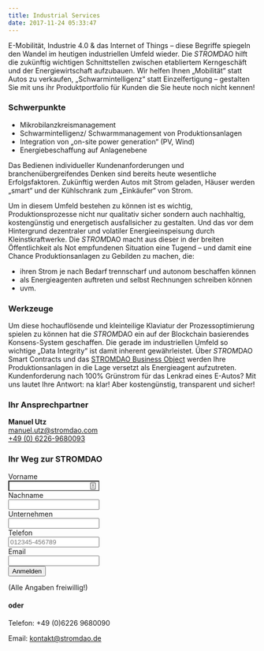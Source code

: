```yaml
---
title: Industrial Services
date: 2017-11-24 05:33:47
---
```

E-Mobilität, Industrie 4.0 &amp; das Internet of Things – diese Begriffe spiegeln den Wandel im heutigen
industriellen Umfeld wieder. Die *STROM*DAO hilft die zukünftig wichtigen Schnittstellen zwischen
etabliertem Kerngeschäft und der Energiewirtschaft aufzubauen. Wir helfen Ihnen „Mobilität“ statt
Autos zu verkaufen, „Schwarmintelligenz“ statt Einzelfertigung – gestalten Sie mit uns ihr
Produktportfolio für Kunden die Sie heute noch nicht kennen!

### Schwerpunkte
 - Mikrobilanzkreismanagement
 - Schwarmintelligenz/ Schwarmmanagement von Produktionsanlagen
 - Integration von „on-site power generation“ (PV, Wind)
 - Energiebeschaffung auf Anlagenebene
 
Das Bedienen individueller Kundenanforderungen und branchenübergreifendes Denken sind bereits
heute wesentliche Erfolgsfaktoren. Zukünftig werden Autos mit Strom geladen, Häuser werden
„smart“ und der Kühlschrank zum „Einkäufer“ von Strom.

Um in diesem Umfeld bestehen zu können ist es wichtig, Produktionsprozesse nicht nur qualitativ
sicher sondern auch nachhaltig, kostengünstig und energetisch ausfallsicher zu gestalten. Und das
vor dem Hintergrund dezentraler und volatiler Energieeinspeisung durch Kleinstkraftwerke. Die
*STROM*DAO macht aus dieser in der breiten Öffentlichkeit als Not empfundenen Situation eine
Tugend – und damit eine Chance Produktionsanlagen zu Gebilden zu machen, die:
 - ihren Strom je nach Bedarf trennscharf und autonom beschaffen können
 - als Energieagenten auftreten und selbst Rechnungen schreiben können
 - uvm.

### Werkzeuge
Um diese hochauflösende und kleinteilige Klaviatur der Prozessoptimierung spielen zu können hat
die *STROM*DAO ein auf der Blockchain basierendes Konsens-System geschaffen. Die gerade im
industriellen Umfeld so wichtige „Data Integrity“ ist damit inherent gewährleistet. Über *STROM*DAO
Smart Contracts und das [STROMDAO Business Object](https://www.npmjs.com/package/stromdao-businessobject) werden Ihre Produktionsanlagen in die Lage
versetzt als Energieagent aufzutreten. Kundenforderung nach 100% Grünstrom für das Lenkrad eines
E-Autos? Mit uns lautet Ihre Antwort: na klar! Aber kostengünstig, transparent und sicher!

### Ihr Ansprechpartner
<HTML>
<div class="row">
<div class="col-md-6">
<img src="/assets/manuel_utz.png" alt=""Industrial Services - Manuel Utz">
</div>
<div class="col-md-6"><strong>Manuel Utz</strong><br/>
<a href="mailto:manuel.utz@stromdao.com">manuel.utz@stromdao.com</a><br/>
<a href="tel:+4962269680093">+49 (0) 6226-9680093</a>
</div>
</div>
</HTML>

### Ihr Weg zur **STROM**DAO
<html>
<form id="WebToLeadForm" action="https://stromdao.de/crm/index.php?entryPoint=WebToPersonCapture" method="POST" name="WebToLeadForm" class="form-horizontal">
<div class="form-group">
<label for="first_name" class="col-sm-4 control-label">Vorname</label>
<div class="col-sm-8">
<input type="text" class="form-control" id="first_name" name="first_name" placeholder="" style="background-image: url(&quot;data:image/png;base64,iVBORw0KGgoAAAANSUhEUgAAABAAAAAQCAYAAAAf8/9hAAABHklEQVQ4EaVTO26DQBD1ohQWaS2lg9JybZ+AK7hNwx2oIoVf4UPQ0Lj1FdKktevIpel8AKNUkDcWMxpgSaIEaTVv3sx7uztiTdu2s/98DywOw3Dued4Who/M2aIx5lZV1aEsy0+qiwHELyi+Ytl0PQ69SxAxkWIA4RMRTdNsKE59juMcuZd6xIAFeZ6fGCdJ8kY4y7KAuTRNGd7jyEBXsdOPE3a0QGPsniOnnYMO67LgSQN9T41F2QGrQRRFCwyzoIF2qyBuKKbcOgPXdVeY9rMWgNsjf9ccYesJhk3f5dYT1HX9gR0LLQR30TnjkUEcx2uIuS4RnI+aj6sJR0AM8AaumPaM/rRehyWhXqbFAA9kh3/8/NvHxAYGAsZ/il8IalkCLBfNVAAAAABJRU5ErkJggg==&quot;); background-repeat: no-repeat; background-attachment: scroll; background-size: 16px 18px; background-position: 98% 50%;">
</div>
</div>
<div class="form-group">
<label for="last_name" class="col-sm-4 control-label">Nachname</label>
<div class="col-sm-8">
<input type="text" class="form-control" id="last_name" name="last_name" placeholder="">
</div>
</div>
<div class="form-group">
<label for="account_name" class="col-sm-4 control-label">Unternehmen</label>
<div class="col-sm-8">
<input type="text" class="form-control" id="account_name" name="account_name" placeholder="">
</div>
</div>
<div class="form-group">
<label for="phone_work" class="col-sm-4 control-label">Telefon</label>
<div class="col-sm-8">
<input type="text" class="form-control" id="phone_work" name="phone_work" placeholder="012345-456789">
</div>
</div>
<div class="form-group">
<label for="email1" class="col-sm-4 control-label">Email</label>
<div class="col-sm-8">
<input type="email" class="form-control" id="email1" name="email1" placeholder="">
</div>
</div>
<div class="form-group">
<div class="col-sm-offset-4 col-sm-8">
<button type="submit" name="Submit" class="btn btn-danger">Anmelden</button>
</div>
</div>
<input name="portal_app" id="portal_app" type="hidden" value="qs_training">
<input name="campaign_id" id="campaign_id" type="hidden" value="f0ff27fe-2384-36ae-58fd-5a3a6847ca73">
<input name="assigned_user_id" id="assigned_user_id" type="hidden" value="1ca4aab1-1297-e170-c66b-59b531c5ad6e">
<input name="moduleDir" id="moduleDir" type="hidden" value="Leads">
</form>
</html>
(Alle Angaben freiwillig!)

#### oder
Telefon: +49 (0)6226 9680090

Email: kontakt@stromdao.de
